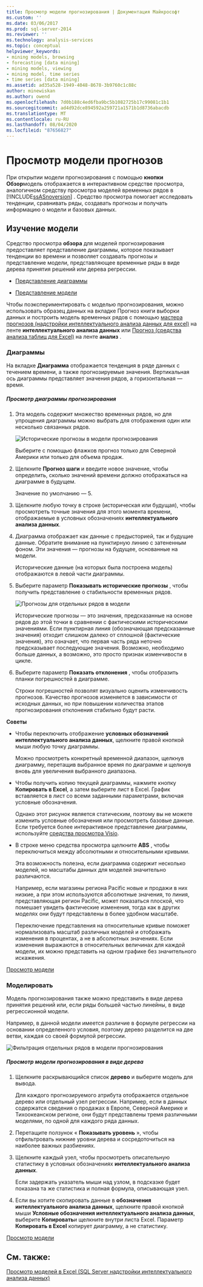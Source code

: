 ```yaml
---
title: Просмотр модели прогнозирования | Документация Майкрософт
ms.custom: ''
ms.date: 03/06/2017
ms.prod: sql-server-2014
ms.reviewer: ''
ms.technology: analysis-services
ms.topic: conceptual
helpviewer_keywords:
- mining models, browsing
- forecasting [data mining]
- mining models, viewing
- mining model, time series
- time series [data mining]
ms.assetid: ad35a528-1949-4048-8678-3b9760c1c88c
author: minewiskan
ms.author: owend
ms.openlocfilehash: 7d0b188c4ed6fba9bc5b1082725b17c99081c1b1
ms.sourcegitcommit: ad4d92dce894592a259721a1571b1d8736abacdb
ms.translationtype: MT
ms.contentlocale: ru-RU
ms.lasthandoff: 08/04/2020
ms.locfileid: "87656827"
---
```

# <a name="browsing-a-forecasting-model"></a>Просмотр модели прогнозов
  При открытии модели прогнозирования с помощью **кнопки Обзор**модель отображается в интерактивном средстве просмотра, аналогичном средству просмотра моделей временных рядов в [!INCLUDE[ssASnoversion](../includes/ssasnoversion-md.md)] . Средство просмотра помогает исследовать тенденции, сравнивать ряды, создавать прогнозы и получать информацию о модели и базовых данных.  
  
##  <a name="explore-the-model"></a><a name="bkmk_Top"></a>Изучение модели  
 Средство просмотра **обзора** для моделей прогнозирования предоставляет представление диаграммы, которое показывает тенденции во времени и позволяет создавать прогнозы и представление модели, представляющее временные ряды в виде дерева принятия решений или дерева регрессии.  
  
-   [Представление диаграммы](#bkmk_charts)  
  
-   [Представление модели](#bkmk_Model)  
  
 Чтобы поэкспериментировать с моделью прогнозирования, можно использовать образец данных на вкладке Прогноз книги выборки данных и построить модель временных рядов с помощью [мастера прогнозов &#40;надстройки интеллектуального анализа данных для excel&#41;](forecast-wizard-data-mining-add-ins-for-excel.md) на ленте **интеллектуального анализа данных** или [Прогноз &#40;средства анализа таблиц для Excel&#41;](forecast-table-analysis-tools-for-excel.md) на ленте **анализ** .  
  
###  <a name="chart"></a><a name="bkmk_charts"></a>Диаграммы  
 На вкладке **Диаграмма** отображается тенденция в ряде данных с течением времени, а также прогнозируемые значения. Вертикальная ось диаграммы представляет значения рядов, а горизонтальная — время.  
  
##### <a name="explore-the-forecasting-chart"></a>Просмотр диаграммы прогнозирования  
  
1.  Эта модель содержит множество временных рядов, но для упрощения диаграммы можно выбрать для отображения один или несколько связанных рядов.  
  
     ![Исторические прогнозы в модели прогнозирования](media/dm13-forecast-chart-historicpredictions.gif "Исторические прогнозы в модели прогнозирования")  
  
     Выберите с помощью флажков прогноз только для Северной Америки или только для объема продаж.  
  
2.  Щелкните **Прогноз шаги** и введите новое значение, чтобы определить, сколько значений времени должно отображаться на диаграмме в будущем.  
  
     Значение по умолчанию — 5.  
  
3.  Щелкните любую точку в строке (историческая или будущая), чтобы просмотреть точные значения для этого момента времени, отображаемые в условных обозначениях **интеллектуального анализа данных**.  
  
4.  Диаграмма отображает как данные с предысторией, так и будущие данные. Обратите внимание на пунктирную линию с затененным фоном. Эти значения — прогнозы на будущее, основанные на модели.  
  
     Исторические данные (на которых была построена модель) отображаются в левой части диаграммы.  
  
5.  Выберите параметр **Показывать исторические прогнозы** , чтобы получить представление о стабильности временных рядов.  
  
     ![Прогнозы для отдельных рядов в модели](media/dm13-forecast-chart-singleseries.gif "Прогнозы для отдельных рядов в модели")  
  
     Исторические прогнозы — это значения, предсказанные на основе рядов до этой точки в сравнении с фактическими историческими значениями. Если пунктирная линия (обозначающая предсказанные значения) отходит слишком далеко от сплошной (фактические значения), это означает, что первая часть ряда неточно предсказывает последующие значения. Возможно, необходимо больше данных, а возможно, это просто признак изменчивости в цикле.  
  
6.  Выберите параметр **Показать отклонения** , чтобы отобразить планки погрешностей в диаграмме.  
  
     Строки погрешностей позволят визуально оценить изменчивость прогнозов. Качество прогнозов изменяется в зависимости от исходных данных, но при повышении количества этапов прогнозирования отклонения стабильно будут расти.  
  
 **Советы**  
  
-   Чтобы переключить отображение **условных обозначений интеллектуального анализа данных**, щелкните правой кнопкой мыши любую точку диаграммы.  
  
     Можно просмотреть конкретный временной диапазон, щелкнув диаграмму, перетащив выбранное время по диаграмме и щелкнув вновь для увеличения выбранного диапазона.  
  
-   Чтобы получить копию текущей диаграммы, нажмите кнопку **Копировать в Excel**, а затем выберите лист в Excel. График вставляется в лист со всеми заданными параметрами, включая условные обозначения.  
  
     Однако этот рисунок является статическим, поэтому вы не можете изменить условные обозначения или просмотреть базовые данные. Если требуется более интерактивное представление диаграммы, используйте [средства просмотра Visio](viewing-data-mining-models-in-visio-data-mining-add-ins.md).  
  
-   В строке меню средства просмотра щелкните **ABS** , чтобы переключиться между абсолютными и относительными кривыми.  
  
     Эта возможность полезна, если диаграмма содержит несколько моделей, но масштабы данных для моделей значительно различаются.  
  
     Например, если магазины региона Pacific новые и продажи в них низкие, а при этом используются абсолютные значения, то линия, представляющая регион Pacific, может показаться плоской, что помешает увидеть фактические изменения, тогда как в других моделях они будут представлены в более удобном масштабе.  
  
     Переключение представления на относительные кривые поможет нормализовать масштаб различных моделей и отображать изменения в процентах, а не в абсолютных значениях. Если изменения выражаются в относительных величинах для каждой модели, их можно представить на одном графике без значительного искажения.  
  
 [Просмотр модели](#bkmk_Top)  
  
###  <a name="model"></a><a name="bkmk_Model"></a>Моделировать  
 Модель прогнозирования также можно представить в виде дерева принятия решений или, если ряды большей частью линейны, в виде регрессионной модели.  
  
 Например, в данной модели имеется различие в формуле регрессии на основании определенного условия, поэтому дерево разделится на две ветви, каждая со своей формулой регрессии.  
  
 ![Фильтрация отдельных рядов в модели прогнозирования](media/dm13-forecast-model-northamerica.gif "Фильтрация отдельных рядов в модели прогнозирования")  
  
##### <a name="explore-the-forecasting-model-as-a-tree"></a>Просмотр модели прогнозирования в виде дерева  
  
1.  Щелкните раскрывающийся список **дерево** и выберите модель для вывода.  
  
     Для каждого прогнозируемого атрибута отображается отдельное дерево или отдельный узел регрессии. Например, если в данных содержатся сведения о продажах в Европе, Северной Америке и Тихоокеанском регионе, они будут представлены тремя различными моделями, по одной для каждого ряда данных.  
  
2.  Перетащите ползунок « **Показывать уровень** », чтобы отфильтровать нижние уровни дерева и сосредоточиться на наиболее важных разбиениях.  
  
3.  Щелкните каждый узел, чтобы просмотреть описательную статистику в условных обозначениях **интеллектуального анализа данных**.  
  
     Если задержать указатель мыши над узлом, в подсказке будет показана та же статистика и полная формула, описывающая узел.  
  
4.  Если вы хотите скопировать данные в **обозначения интеллектуального анализа данных**, щелкните правой кнопкой мыши **Условные обозначения интеллектуального анализа данных**, выберите **Копировать**и щелкните внутри листа Excel. Параметр **Копировать в Excel** копирует диаграмму, а не статистику.  
  
 [Просмотр модели](#bkmk_Top)  
  
## <a name="see-also"></a>См. также:  
 [Просмотр моделей в Excel &#40;SQL Server надстройки интеллектуального анализа данных&#41;](browsing-models-in-excel-sql-server-data-mining-add-ins.md)  
  
  
